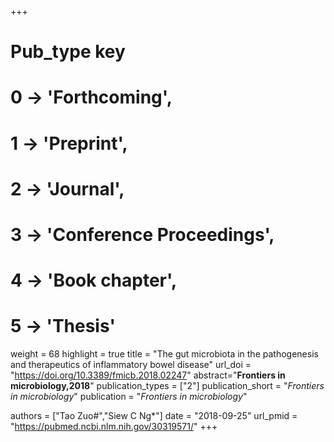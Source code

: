 +++
# Pub_type key
# 0 -> 'Forthcoming',
# 1 -> 'Preprint',
# 2 -> 'Journal',
# 3 -> 'Conference Proceedings',
# 4 -> 'Book chapter',
# 5 -> 'Thesis'

weight = 68
highlight = true
title = "The gut microbiota in the pathogenesis and therapeutics of inflammatory bowel disease"
url_doi = "https://doi.org/10.3389/fmicb.2018.02247"
abstract="**Frontiers in microbiology,2018**"
publication_types = ["2"]
publication_short = "*Frontiers in microbiology*"
publication = "*Frontiers in microbiology*"

authors = ["Tao Zuo#","Siew C Ng*"]
date = "2018-09-25"
url_pmid = "https://pubmed.ncbi.nlm.nih.gov/30319571/"
+++
